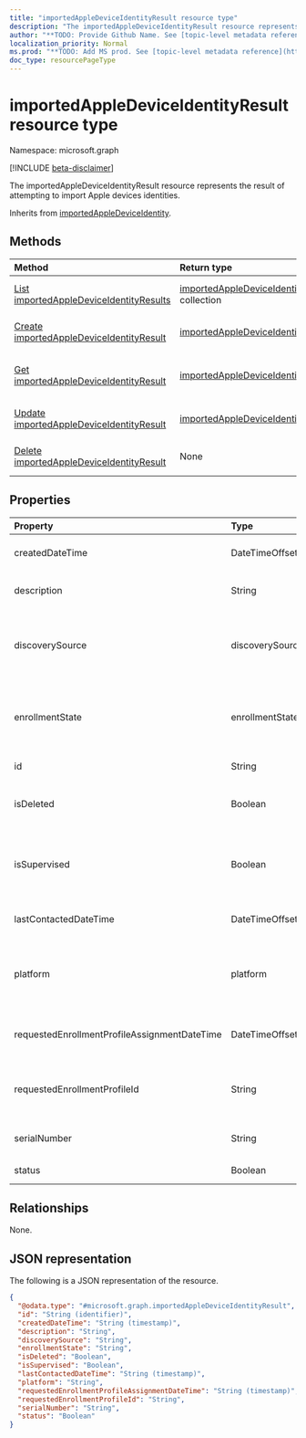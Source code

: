 ```yaml
---
title: "importedAppleDeviceIdentityResult resource type"
description: "The importedAppleDeviceIdentityResult resource represents the result of attempting to import Apple devices identities."
author: "**TODO: Provide Github Name. See [topic-level metadata reference](https://msgo.azurewebsites.net/add/document/guidelines/metadata.html#topic-level-metadata)**"
localization_priority: Normal
ms.prod: "**TODO: Add MS prod. See [topic-level metadata reference](https://msgo.azurewebsites.net/add/document/guidelines/metadata.html#topic-level-metadata)**"
doc_type: resourcePageType
---
```


# importedAppleDeviceIdentityResult resource type

Namespace: microsoft.graph

[!INCLUDE [beta-disclaimer](../../includes/beta-disclaimer.md)]

The importedAppleDeviceIdentityResult resource represents the result of attempting to import Apple devices identities.


Inherits from [importedAppleDeviceIdentity](../resources/importedappledeviceidentity.md).

## Methods
|Method|Return type|Description|
|:---|:---|:---|
|[List importedAppleDeviceIdentityResults](../api/importedappledeviceidentityresult-list.md)|[importedAppleDeviceIdentityResult](../resources/importedappledeviceidentityresult.md) collection|Get a list of the [importedAppleDeviceIdentityResult](../resources/importedappledeviceidentityresult.md) objects and their properties.|
|[Create importedAppleDeviceIdentityResult](../api/importedappledeviceidentityresult-create.md)|[importedAppleDeviceIdentityResult](../resources/importedappledeviceidentityresult.md)|Create a new [importedAppleDeviceIdentityResult](../resources/importedappledeviceidentityresult.md) object.|
|[Get importedAppleDeviceIdentityResult](../api/importedappledeviceidentityresult-get.md)|[importedAppleDeviceIdentityResult](../resources/importedappledeviceidentityresult.md)|Read the properties and relationships of an [importedAppleDeviceIdentityResult](../resources/importedappledeviceidentityresult.md) object.|
|[Update importedAppleDeviceIdentityResult](../api/importedappledeviceidentityresult-update.md)|[importedAppleDeviceIdentityResult](../resources/importedappledeviceidentityresult.md)|Update the properties of an [importedAppleDeviceIdentityResult](../resources/importedappledeviceidentityresult.md) object.|
|[Delete importedAppleDeviceIdentityResult](../api/importedappledeviceidentityresult-delete.md)|None|Deletes an [importedAppleDeviceIdentityResult](../resources/importedappledeviceidentityresult.md) object.|

## Properties
|Property|Type|Description|
|:---|:---|:---|
|createdDateTime|DateTimeOffset|Created Date Time of the device Inherited from [importedAppleDeviceIdentity](../resources/importedappledeviceidentity.md).|
|description|String|The description of the device Inherited from [importedAppleDeviceIdentity](../resources/importedappledeviceidentity.md).|
|discoverySource|discoverySource|Apple device discovery source. Inherited from [importedAppleDeviceIdentity](../resources/importedappledeviceidentity.md). Possible values are: `unknown`, `adminImport`, `deviceEnrollmentProgram`.|
|enrollmentState|enrollmentState|The state of the device in Intune Inherited from [importedAppleDeviceIdentity](../resources/importedappledeviceidentity.md). Possible values are: `unknown`, `enrolled`, `pendingReset`, `failed`, `notContacted`, `blocked`.|
|id|String|**TODO: Add Description** Inherited from [entity](../resources/entity.md).|
|isDeleted|Boolean|Indicates if the device is deleted from Apple Business Manager Inherited from [importedAppleDeviceIdentity](../resources/importedappledeviceidentity.md).|
|isSupervised|Boolean|Indicates if the Apple device is supervised. More information is at: https://support.apple.com/en-us/HT202837 Inherited from [importedAppleDeviceIdentity](../resources/importedappledeviceidentity.md).|
|lastContactedDateTime|DateTimeOffset|Last Contacted Date Time of the device Inherited from [importedAppleDeviceIdentity](../resources/importedappledeviceidentity.md).|
|platform|platform|The platform of the Device. Inherited from [importedAppleDeviceIdentity](../resources/importedappledeviceidentity.md). Possible values are: `unknown`, `ios`, `android`, `windows`, `windowsMobile`, `macOS`.|
|requestedEnrollmentProfileAssignmentDateTime|DateTimeOffset|The time enrollment profile was assigned to the device Inherited from [importedAppleDeviceIdentity](../resources/importedappledeviceidentity.md).|
|requestedEnrollmentProfileId|String|Enrollment profile Id admin intends to apply to the device during next enrollment Inherited from [importedAppleDeviceIdentity](../resources/importedappledeviceidentity.md).|
|serialNumber|String|Device serial number Inherited from [importedAppleDeviceIdentity](../resources/importedappledeviceidentity.md).|
|status|Boolean|Status of imported device identity|

## Relationships
None.

## JSON representation
The following is a JSON representation of the resource.
<!-- {
  "blockType": "resource",
  "keyProperty": "id",
  "@odata.type": "microsoft.graph.importedAppleDeviceIdentityResult",
  "baseType": "microsoft.graph.importedAppleDeviceIdentity",
  "openType": false
}
-->
``` json
{
  "@odata.type": "#microsoft.graph.importedAppleDeviceIdentityResult",
  "id": "String (identifier)",
  "createdDateTime": "String (timestamp)",
  "description": "String",
  "discoverySource": "String",
  "enrollmentState": "String",
  "isDeleted": "Boolean",
  "isSupervised": "Boolean",
  "lastContactedDateTime": "String (timestamp)",
  "platform": "String",
  "requestedEnrollmentProfileAssignmentDateTime": "String (timestamp)",
  "requestedEnrollmentProfileId": "String",
  "serialNumber": "String",
  "status": "Boolean"
}
```


